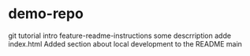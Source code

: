 # demo-repo
git tutorial intro
feature-readme-instructions
some descrription 
adde index.html
Added section about local development to the README
main
